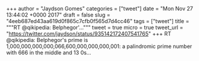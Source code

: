 
+++
author = "Jaydson Gomes"
categories = ["tweet"]
date = "Mon Nov 27 13:44:02 +0000 2017"
draft = false
slug = "4eeb687ed43aa619d0f865c7cfb0f565d7d4cc46"
tags = ["tweet"]
title = """RT @qikipedia: Belphegor'..."""
tweet = true
micro = true
tweet_url = "https://twitter.com/jaydson/status/935142172407541765"
+++
RT @qikipedia: Belphegor's prime is 1,000,000,000,000,066,600,000,000,000,001: a palindromic prime number with 666 in the middle and 13 0s…

